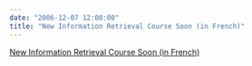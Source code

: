 ```yaml
---
date: "2006-12-07 12:00:00"
title: "New Information Retrieval Course Soon (in French)"
---
```


[New Information Retrieval Course Soon (in French)](/lemire/blog/2006/12-07-new-information-retrieval-course-soon-in-french)

